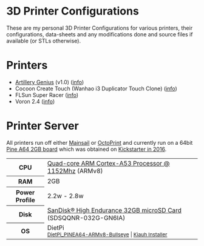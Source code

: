 # 3D Printer Configurations

These are my personal 3D Printer Configurations for various printers, their configurations, data-sheets and any modifications done and source files if available (or STLs otherwise).

# Printers

* [Artillery Genius](./artillery-genius/README.md) (v1.0) ([info](https://artillery3d.com/products/artillery-genius-3d-printer-kit-220220250mm-print-size-with-ultra-quiet-stepper-motor-tft-touch-screen))
* Cocoon Create Touch (Wanhao i3 Duplicator Touch Clone) ([info](https://cocoonproducts.com.au/all-products/3dprinters/3d-printer-touch/))
* FLSun Super Racer ([info](https://flsun3d.com/products/super-racer-sr))
* Voron 2.4 ([info](https://vorondesign.com/voron2.4))

# Printer Server

All printers run off either [Mainsail](https://docs.mainsail.xyz/) or [OctoPrint](https://octoprint.org/) and currently run on a 64bit [Pine A64 2GB board](https://wiki.pine64.org/wiki/PINE_A64) which was obtained on [Kickstarter in 2016](https://www.kickstarter.com/projects/pine64/pine-a64-first-15-64-bit-single-board-super-comput).


<table>
  <tr>
    <th>CPU</th>
    <td><a href="https://www.arm.com/products/processors/cortex-a/cortex-a53-processor.php">Quad-core ARM Cortex-A53 Processor @ 1152Mhz</a> (ARMv8)</td>
  </tr>
  <tr>
    <th>RAM</th>
    <td>2GB</td>
  </tr>
  <tr>
    <th>Power Profile</th>
    <td>2.2w - 2.8w</td>
  </tr>
  <tr>
    <th>Disk</th>
    <td><a href="https://www.westerndigital.com/en-au/products/memory-cards/sandisk-high-endurance-uhs-i-microsd#SDSQQNR-032G-GN6IA">SanDisk® High Endurance 32GB microSD Card</a> (SDSQQNR-032G-GN6IA)</td>
  </tr>
  <tr>
    <th>OS</th>
    <td>DietPi <br/> 
    <small><a href="https://dietpi.com/downloads/images/DietPi_PINEA64-ARMv8-Bullseye.7z">DietPi_PINEA64-ARMv8-Bullseye</a> | <a href="https://github.com/th33xitus/kiauh">Kiauh Installer</a></small></td>
  </tr>
</table>